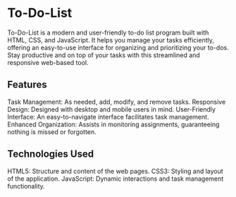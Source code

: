 # To-Do-List
To-Do-List is a modern and user-friendly to-do list program built with HTML, CSS, and JavaScript. It helps you manage your tasks efficiently, offering an easy-to-use interface for organizing and prioritizing your to-dos. Stay productive and on top of your tasks with this streamlined and responsive web-based tool.

## Features
Task Management: As needed, add, modify, and remove tasks.
Responsive Design: Designed with desktop and mobile users in mind.
User-Friendly Interface: An easy-to-navigate interface facilitates task management.
Enhanced Organization: Assists in monitoring assignments, guaranteeing nothing is missed or forgotten.

## Technologies Used
HTML5: Structure and content of the web pages.
CSS3: Styling and layout of the application.
JavaScript: Dynamic interactions and task management functionality.

